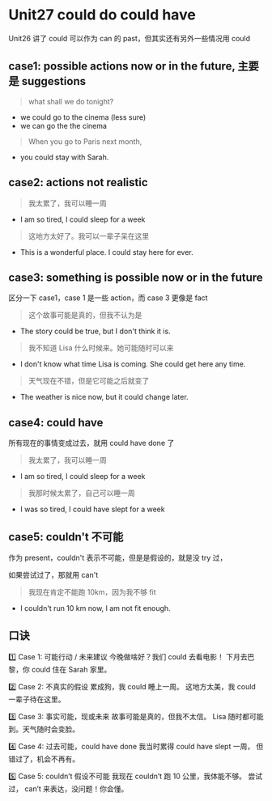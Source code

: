 # Unit27 could do could have

Unit26 讲了 could 可以作为 can 的 past，但其实还有另外一些情况用 could

## case1: possible actions now or in the future, 主要是 suggestions

> what shall we do tonight?

- we could go to the cinema (less sure)
- we can go the the cinema

> When you go to Paris next month,

- you could stay with Sarah.

## case2: actions not realistic

> 我太累了，我可以睡一周

- I am so tired, I could sleep for a week

> 这地方太好了。我可以一辈子呆在这里

- This is a wonderful place. I could stay here for ever.

## case3: something is possible now or in the future

区分一下 case1，case 1 是一些 action，而 case 3 更像是 fact

> 这个故事可能是真的，但我不认为是

- The story could be true, but I don't think it is.

> 我不知道 Lisa 什么时候来。她可能随时可以来

- I don't know what time Lisa is coming. She could get here any time.

> 天气现在不错，但是它可能之后就变了

- The weather is nice now, but it could change later.

## case4: could have

所有现在的事情变成过去，就用 could have done 了

> 我太累了，我可以睡一周

- I am so tired, I could sleep for a week

> 我那时候太累了，自己可以睡一周

- I was so tired, I could have slept for a week

## case5: couldn't 不可能

作为 present，couldn't 表示不可能，但是是假设的，就是没 try 过，

如果尝试过了，那就用 can't

> 我现在肯定不能跑 10km，因为我不够 fit

- I couldn't run 10 km now, I am not fit enough.

## 口诀

1️⃣ Case 1: 可能行动 / 未来建议
今晚做啥好？我们 could 去看电影！
下月去巴黎，你 could 住在 Sarah 家里。

2️⃣ Case 2: 不真实的假设
累成狗，我 could 睡上一周。
这地方太美，我 could 一辈子待在这里。

3️⃣ Case 3: 事实可能，现或未来
故事可能是真的，但我不太信。
Lisa 随时都可能到。天气随时会变脸。

4️⃣ Case 4: 过去可能，could have done
我当时累得 could have slept 一周，
但错过了，机会不再有。

5️⃣ Case 5: couldn’t 假设不可能
我现在 couldn’t 跑 10 公里，我体能不够。
尝试过， can’t 来表达，没问题！你会懂。
